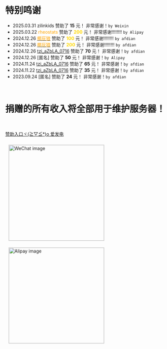 # 特别鸣谢
- 2025.03.31 zilinkids 赞助了 **15** 元！ 非常感谢！`by Weixin`
- 2025.03.22 <font color="Orange">rheostats</font> 赞助了 **<font color="gold">200</font>** 元！ 非常感谢!!!!!!!! `by Alipay`
- 2024.12.26 [<font color="Orange">椰灰狼</font>](https://space.bilibili.com/527135437) 赞助了 **<font color="gold">100</font>** 元！ 非常感谢!!!!!!!! `by afdian`
- 2024.12.26 [<font color="Orange">椰灰狼</font>](https://space.bilibili.com/3546795693050045) 赞助了 **<font color="gold">200</font>** 元！ 非常感谢!!!!!!!! `by afdian`
- 2024.12.26 [tzi_aZbLA_0716](https://afdian.com/a/tzi_aZbLA_0716) 赞助了 **70** 元！ 非常感谢！`by afdian`
- 2024.12.26 [匿名] 赞助了 **50** 元！ 非常感谢！`by Alipay`
- 2024.11.24 [tzi_aZbLA_0716](https://afdian.com/a/tzi_aZbLA_0716) 赞助了 **65** 元！ 非常感谢！`by afdian`
- 2024.11.22 [tzi_aZbLA_0716](https://afdian.com/a/tzi_aZbLA_0716) 赞助了 **35** 元！ 非常感谢！`by afdian`
- 2023.09.24 [匿名] 赞助了 **24** 元！ 非常感谢！`by afdian`
<br>

# 捐赠的所有收入将全部用于维护服务器！

<br>

[赞助入口ヾ(≧▽≦*)o 爱发电](https://afdian.com/a/kukemc)


<img src="https://m.ccw.site/gandi_application/user_assets/7ebd7661e9bc19c088de1b7825673b57.jpg" alt="WeChat image" style="width: 300px; height: auto; margin: 10px; border: 1px solid #ddd;">
<img src="https://m.ccw.site/gandi_application/user_assets/10dd46a5d2ccabc91d2ab9ca6f11b707.jpg" alt="Alipay image" style="width: 300px; height: auto; margin: 10px; border: 1px solid #ddd;">
